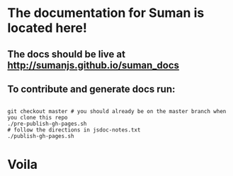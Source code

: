

# The documentation for Suman is located here!

## The docs should be live at http://sumanjs.github.io/suman_docs 

## To contribute and generate docs run:

```console

git checkout master # you should already be on the master branch when you clone this repo
./pre-publish-gh-pages.sh
# follow the directions in jsdoc-notes.txt
./publish-gh-pages.sh

```


# Voila
